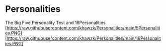 # Personalities
The Big Five Personality Test and 16Personalities
[https://raw.githubusercontent.com/khawzk/Personalities/main/5Personalities.PNG]
[https://raw.githubusercontent.com/khawzk/Personalities/main/16Personalities.PNG]
